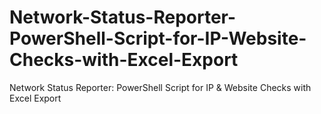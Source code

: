 # Network-Status-Reporter-PowerShell-Script-for-IP-Website-Checks-with-Excel-Export
Network Status Reporter: PowerShell Script for IP &amp; Website Checks with Excel Export
